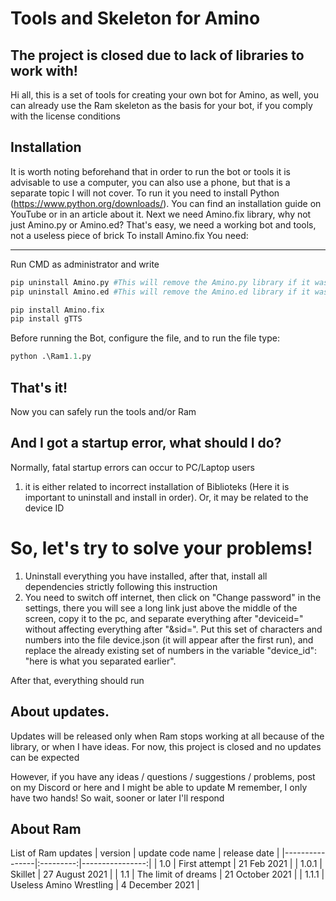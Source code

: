 # Tools and Skeleton for Amino

## The project is closed due to lack of libraries to work with!

Hi all, this is a set of tools for creating your own bot for Amino, as well, you can already use the Ram skeleton as the basis for your bot, if you comply with the license conditions

## Installation
It is worth noting beforehand that in order to run the bot or tools it is advisable to use a computer, you can also use a phone, but that is a separate topic I will not cover.
To run it you need to install Python (https://www.python.org/downloads/). You can find an installation guide on YouTube or in an article about it.
Next we need Amino.fix library, why not just Amino.py or Amino.ed? That's easy, we need a working bot and tools, not a useless piece of brick
To install Amino.fix You need:
____
Run CMD as administrator and write
```py
pip uninstall Amino.py #This will remove the Amino.py library if it was previously installed
pip uninstall Amino.ed #This will remove the Amino.ed library if it was previously installed
```
```py
pip install Amino.fix
pip install gTTS
```
Before running the Bot, configure the file, and to run the file type:
```py
python .\Ram1.1.py
```
## That's it!
Now you can safely run the tools and/or Ram

## And I got a startup error, what should I do?
Normally, fatal startup errors can occur to PC/Laptop users

1. it is either related to incorrect installation of Biblioteks (Here it is important to uninstall and install in order).
Or, it may be related to the device ID

# So, let's try to solve your problems!

1. Uninstall everything you have installed, after that, install all dependencies strictly following this instruction
2. You need to switch off internet, then click on "Change password" in the settings, there you will see a long link just above the middle of the screen, copy it to the pc, and separate everything after "deviceid=" without affecting everything after "&sid=". Put this set of characters and numbers into the file device.json (it will appear after the first run), and replace the already existing set of numbers in the variable "device_id": "here is what you separated earlier".

After that, everything should run

## About updates.
Updates will be released only when Ram stops working at all because of the library, or when I have ideas. For now, this project is closed and no updates can be expected

However, if you have any ideas / questions / suggestions / problems, post on my Discord or here and I might be able to update
M remember, I only have two hands! So wait, sooner or later I'll respond

## About Ram
List of Ram updates
| version | update code name | release date |
|----------------|:---------:|----------------:|
| 1.0 | First attempt | 21 Feb 2021 |
| 1.0.1 | Skillet | 27 August 2021 |
| 1.1 | The limit of dreams | 21 October 2021 |
| 1.1.1 | Useless Amino Wrestling | 4 December 2021 |
